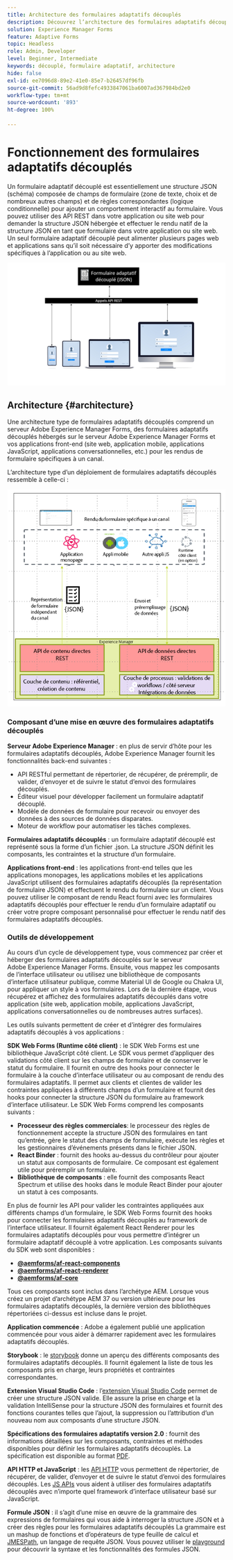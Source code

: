 ```yaml
---
title: Architecture des formulaires adaptatifs découplés
description: Découvrez l’architecture des formulaires adaptatifs découplés d’AEM Forms et commencez à créer rapidement des formulaires pour diverses plateformes. Cet article décrit le fonctionnement des formulaires adaptatifs découplés et leur intégration à différentes applications afin de simplifier le processus de création de formulaires.
solution: Experience Manager Forms
feature: Adaptive Forms
topic: Headless
role: Admin, Developer
level: Beginner, Intermediate
keywords: découplé, formulaire adaptatif, architecture
hide: false
exl-id: ee7096d8-89e2-41e0-85e7-b26457df96fb
source-git-commit: 56ad9d8fefc4933847061ba6007ad367984bd2e0
workflow-type: tm+mt
source-wordcount: '893'
ht-degree: 100%

---
```



# Fonctionnement des formulaires adaptatifs découplés

Un formulaire adaptatif découplé est essentiellement une structure JSON (schéma) composée de champs de formulaire (zone de texte, choix et de nombreux autres champs) et de règles correspondantes (logique conditionnelle) pour ajouter un comportement interactif au formulaire. Vous pouvez utiliser des API REST dans votre application ou site web pour demander la structure JSON hébergée et effectuer le rendu natif de la structure JSON en tant que formulaire dans votre application ou site web. Un seul formulaire adaptatif découplé peut alimenter plusieurs pages web et applications sans qu’il soit nécessaire d’y apporter des modifications spécifiques à l’application ou au site web.

![Fonctionnement des formulaires adaptatifs découplés](/help/assets/how-headless-adaprive-forms-work.png)

## Architecture {#architecture}

Une architecture type de formulaires adaptatifs découplés comprend un serveur Adobe Experience Manager Forms, des formulaires adaptatifs découplés hébergés sur le serveur Adobe Experience Manager Forms et vos applications front-end (site web, application mobile, applications JavaScript, applications conversationnelles, etc.) pour les rendus de formulaire spécifiques à un canal.

L’architecture type d’un déploiement de formulaires adaptatifs découplés ressemble à celle-ci :

![Architecture](/help/assets/headless-af-architecture.png)

<!-- 

You can use the React renderer component shipped with Headless adaptive forms to render an Adaptive Form or build your own custom component to natively render a Headless Form in a website or an application or use any UI framework or programming language to build your own components to render your forms.

A typical Headless adaptive forms architecture constitutes an Adobe Experience Manager Server, JSON structure of forms, various frontend apps for channel-specific form renditions.

![Architecture](/help/assets/headless-af-architecture.png) -->

### Composant d’une mise en œuvre des formulaires adaptatifs découplés

**Serveur Adobe Experience Manager** : en plus de servir d’hôte pour les formulaires adaptatifs découplés, Adobe Experience Manager fournit les fonctionnalités back-end suivantes :

* API RESTful permettant de répertorier, de récupérer, de préremplir, de valider, d’envoyer et de suivre le statut d’envoi des formulaires découplés.
* Éditeur visuel pour développer facilement un formulaire adaptatif découplé.
* Modèle de données de formulaire pour recevoir ou envoyer des données à des sources de données disparates.
* Moteur de workflow pour automatiser les tâches complexes.

**Formulaires adaptatifs découplés** : un formulaire adaptatif découplé est représenté sous la forme d’un fichier .json. La structure JSON définit les composants, les contraintes et la structure d’un formulaire.

**Applications front-end** : les applications front-end telles que les applications monopages, les applications mobiles et les applications JavaScript utilisent des formulaires adaptatifs découplés (la représentation de formulaire JSON) et effectuent le rendu du formulaire sur un client. Vous pouvez utiliser le composant de rendu React fourni avec les formulaires adaptatifs découplés pour effectuer le rendu d’un formulaire adaptatif ou créer votre propre composant personnalisé pour effectuer le rendu natif des formulaires adaptatifs découplés.

<!-- ### Understanding Headless adaptive forms definition -->



### Outils de développement

Au cours d’un cycle de développement type, vous commencez par créer et héberger des formulaires adaptatifs découplés sur le serveur Adobe Experience Manager Forms. Ensuite, vous mappez les composants de l’interface utilisateur ou utilisez une bibliothèque de composants d’interface utilisateur publique, comme Material UI de Google ou Chakra UI, pour appliquer un style à vos formulaires. Lors de la dernière étape, vous récupérez et affichez des formulaires adaptatifs découplés dans votre application (site web, application mobile, applications JavaScript, applications conversationnelles ou de nombreuses autres surfaces).

Les outils suivants permettent de créer et d’intégrer des formulaires adaptatifs découplés à vos applications :

**SDK Web Forms (Runtime côté client)** : le SDK Web Forms est une bibliothèque JavaScript côté client. Le SDK vous permet d’appliquer des validations côté client sur les champs de formulaire et de conserver le statut du formulaire. Il fournit en outre des hooks pour connecter le formulaire à la couche d’interface utilisateur ou au composant de rendu des formulaires adaptatifs. Il permet aux clients et clientes de valider les contraintes appliquées à différents champs d’un formulaire et fournit des hooks pour connecter la structure JSON du formulaire au framework d’interface utilisateur. Le SDK Web Forms comprend les composants suivants :

* **Processeur des règles commerciales**: le processeur des règles de fonctionnement accepte la structure JSON des formulaires en tant qu’entrée, gère le statut des champs de formulaire, exécute les règles et les gestionnaires d’événements présents dans le fichier JSON.
* **React Binder** : fournit des hooks au-dessus du contrôleur pour ajouter un statut aux composants de formulaire. Ce composant est également utile pour préremplir un formulaire.
* **Bibliothèque de composants** : elle fournit des composants React Spectrum et utilise des hooks dans le module React Binder pour ajouter un statut à ces composants.

En plus de fournir les API pour valider les contraintes appliquées aux différents champs d’un formulaire, le SDK Web Forms fournit des hooks pour connecter les formulaires adaptatifs découplés au framework de l’interface utilisateur. Il fournit également React Renderer pour les formulaires adaptatifs découplés pour vous permettre d’intégrer un formulaire adaptatif découplé à votre application. Les composants suivants du SDK web sont disponibles :

* **[@aemforms/af-react-components](https://www.npmjs.com/package/@aemforms/af-react-components)**
* **[@aemforms/af-react-renderer](https://www.npmjs.com/package/@aemforms/af-react-renderer)**
* **[@aemforms/af-core](https://www.npmjs.com/package/@aemforms/af-core)**

Tous ces composants sont inclus dans l’archétype AEM. Lorsque vous créez un projet d’archétype AEM 37 ou version ultérieure pour les formulaires adaptatifs découplés, la dernière version des bibliothèques répertoriées ci-dessus est incluse dans le projet.

**Application commencée** : Adobe a également publié une application commencée pour vous aider à démarrer rapidement avec les formulaires adaptatifs découplés.

<!-- **View Library (UI Layer)**: A custom form application built in a front-end language. You can use react, Angular, Flutter, NPM, Vue.js, Ionic, BootStrap, or any other language to built front end. You can also use the Headless adaptive forms Super Component, provided out-of-the-box, inside a react application to render a Headless adaptive form. Headless adaptive forms super component makes use of OOTB react spectrum -based form components to render the Headless adaptive form. 

Core-Components: It enables use to render an Adaptive Form using JSON structure. It uses rule grammar to help create dynamic field interactions. The rule grammar is based on [JSON formula](http://github.com/adobe/json-formula/). You can develop your own renderer or embed the React based Adaptive Forms renderer, provided OOTB, in your front-end app to render the form. -->

**Storybook** : le [storybook](https://opensource.adobe.com/aem-forms-af-runtime/storybook/) donne un aperçu des différents composants des formulaires adaptatifs découplés. Il fournit également la liste de tous les composants pris en charge, leurs propriétés et contraintes correspondantes.

**Extension Visual Studio Code** : l’[extension Visual Studio Code](visual-studio-code-extension-for-headless-adaptive-forms.md) permet de créer une structure JSON valide. Elle assure la prise en charge et la validation IntelliSense pour la structure JSON des formulaires et fournit des fonctions courantes telles que l’ajout, la suppression ou l’attribution d’un nouveau nom aux composants d’une structure JSON.

**Spécifications des formulaires adaptatifs version 2.0** : fournit des informations détaillées sur les composants, contraintes et méthodes disponibles pour définir les formulaires adaptatifs découplés. La spécification est disponible au format [PDF](/help/assets/Headless-Adaptive-Form-Specification.pdf).

**API HTTP et JavaScript** : les [API HTTP](https://opensource.adobe.com/aem-forms-af-runtime/api/) vous permettent de répertorier, de récupérer, de valider, d’envoyer et de suivre le statut d’envoi des formulaires découplés. Les [JS APIs](https://opensource.adobe.com/aem-forms-af-runtime/jsdocs/) vous aident à utiliser des formulaires adaptatifs découplés avec n’importe quel framework d’interface utilisateur basé sur JavaScript.

**Formule JSON** : il s’agit d’une mise en œuvre de la grammaire des expressions de formulaires qui vous aide à interroger la structure JSON et à créer des règles pour les formulaires adaptatifs découplés La grammaire est un mashup de fonctions et d’opérateurs de type feuille de calcul et [JMESPath](https://jmespath.org/), un langage de requête JSON. Vous pouvez utiliser le [playground](https://opensource.adobe.com/json-formula/dist/index.html) pour découvrir la syntaxe et les fonctionnalités des formules JSON.
